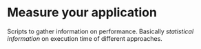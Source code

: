 # Measure your application

Scripts to gather information on performance. Basically *statistical information* on execution time of different approaches.

